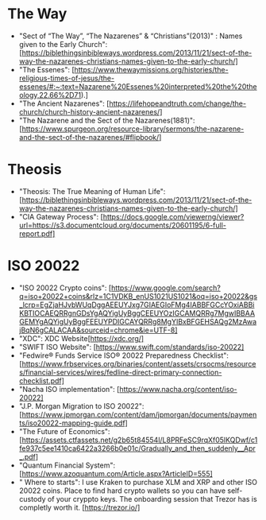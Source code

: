 # The Way
- "Sect of “The Way”, “The Nazarenes” & “Christians”(2013)" : Names given to the Early Church": [https://biblethingsinbibleways.wordpress.com/2013/11/21/sect-of-the-way-the-nazarenes-christians-names-given-to-the-early-church/]
- "The Essenes": [https://www.thewaymissions.org/histories/the-religious-times-of-jesus/the-essenes/#:~:text=Nazarene%20Essenes%20interpreted%20the%20theology,22.66%2D71).]
- "The Ancient Nazarenes": [https://lifehopeandtruth.com/change/the-church/church-history-ancient-nazarenes/]
- "The Nazarene and the Sect of the Nazarenes(1881)": [https://www.spurgeon.org/resource-library/sermons/the-nazarene-and-the-sect-of-the-nazarenes/#flipbook/]

# Theosis
- "Theosis: The True Meaning of Human Life": [https://biblethingsinbibleways.wordpress.com/2013/11/21/sect-of-the-way-the-nazarenes-christians-names-given-to-the-early-church/]
- "CIA Gateway Process": [https://docs.google.com/viewerng/viewer?url=https://s3.documentcloud.org/documents/20601195/6-full-report.pdf]

# ISO 20022
- "ISO 20022 Crypto coins": [https://www.google.com/search?q=iso+20022+coins&rlz=1C1VDKB_enUS1021US1021&oq=iso+20022&gs_lcrp=EgZjaHJvbWUqDggAEEUYJxg7GIAEGIoFMg4IABBFGCcYOxiABBiKBTIOCAEQRRgnGDsYgAQYigUyBggCEEUYOzIGCAMQRRg7MgwIBBAAGEMYgAQYigUyBggFEEUYPDIGCAYQRRg8MgYIBxBFGEHSAQg2MzAwajBqN6gCALACAA&sourceid=chrome&ie=UTF-8]
- "XDC": XDC Website[https://xdc.org/]
- "SWIFT ISO Website": [https://www.swift.com/standards/iso-20022]
- "Fedwire® Funds Service ISO® 20022 Preparedness Checklist": [https://www.frbservices.org/binaries/content/assets/crsocms/resources/financial-services/wires/fedline-direct-primary-connection-checklist.pdf]
- "Nacha ISO implementation": [https://www.nacha.org/content/iso-20022]
- "J.P. Morgan Migration to ISO 20022": [https://www.jpmorgan.com/content/dam/jpmorgan/documents/payments/iso20022-mapping-guide.pdf]
- "The Future of Economics": [https://assets.ctfassets.net/g2b65t84554l/L8PRFeSC9rqXf05lKQDwf/c1fe937c5ee1410ca6422a3266b0e01c/Gradually_and_then_suddenly__Apr_.pdf]
- "Quantum Financial System": [https://www.azoquantum.com/Article.aspx?ArticleID=555]
- " Where to starts": I use Kraken to purchase XLM and XRP and other ISO 20022 coins. Place to find hard crypto wallets so you can have self-custody of your cryppto keys. The onboarding session that Trezor has is completly worth it.
[https://trezor.io/]
